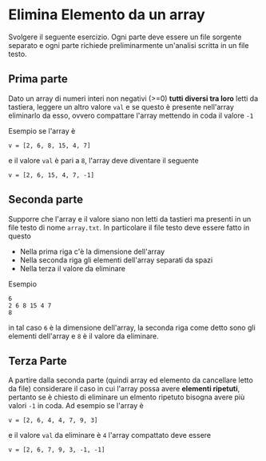 # Elimina Elemento da un array
Svolgere il seguente esercizio. Ogni parte deve essere un file sorgente separato e ogni parte richiede preliminarmente un'analisi scritta in un file testo.

## Prima parte
Dato un array di numeri interi non negativi (>=0) **tutti diversi tra loro** letti da tastiera, leggere un altro valore `val` e se questo è presente nell'array eliminarlo da esso, ovvero compattare l'array mettendo in coda il valore `-1`

Esempio se l'array è

    v = [2, 6, 8, 15, 4, 7]

e il valore `val` è pari a `8`, l'array deve diventare il seguente

    v = [2, 6, 15, 4, 7, -1]

## Seconda parte
Supporre che l'array e il valore siano non letti da tastieri ma presenti in un file testo di nome `array.txt`. In particolare il file testo deve essere fatto in questo

- Nella prima riga c'è la dimensione dell'array
- Nella seconda riga gli elementi dell'array separati da spazi
- Nella terza il valore da eliminare

Esempio 

    6
    2 6 8 15 4 7
    8

in tal caso `6` è la dimensione dell'array, la seconda riga come detto sono gli elementi dell'array e `8` è il valore da eliminare.

## Terza Parte
A partire dalla seconda parte (quindi array ed elemento da cancellare letto da file) considerare il caso in cui l'array possa avere **elementi ripetuti**, pertanto se è chiesto di eliminare un elmento ripetuto bisogna avere più valori `-1` in coda. Ad esempio
se l'array è 

    v = [2, 6, 4, 4, 7, 9, 3]

e il valore `val` da eliminare è `4` l'array compattato deve essere

    v = [2, 6, 7, 9, 3, -1, -1]



